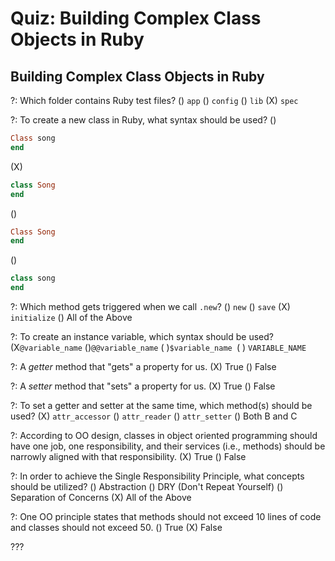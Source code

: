 # Quiz: Building Complex Class Objects in Ruby

## Building Complex Class Objects in Ruby

?: Which folder contains Ruby test files?
() `app` () `config` () `lib` (X) `spec`

?: To create a new class in Ruby, what syntax should be used?
()
```ruby
Class song
end
```
(X)
```ruby
class Song
end
```
()
```ruby
Class Song
end
```
()
```ruby
class song
end
```

?: Which method gets triggered when we call `.new`?
() `new` () `save` (X) `initialize` () All of the Above

?: To create an instance variable, which syntax should be used?
(X`@variable_name` ()`@@variable_name` ( )`$variable_name `( ) `VARIABLE_NAME`

?: A _getter_ method that "gets" a property for us.
(X) True () False

?: A _setter_ method that "sets" a property for us.
(X) True () False

?: To set a getter and setter at the same time, which method(s) should be used?
(X) `attr_accessor`
() `attr_reader`
() `attr_setter`
() Both B and C

?: According to OO design, classes in object oriented programming should have one job, one responsibility, and their services (i.e., methods) should be narrowly aligned with that responsibility. 
(X) True () False

?: In order to achieve the Single Responsibility Principle, what concepts should be utilized?
() Abstraction () DRY (Don't Repeat Yourself) () Separation of Concerns (X) All of the Above

?: One OO principle states that methods should not exceed 10 lines of code and classes should not exceed 50.
() True (X) False

???